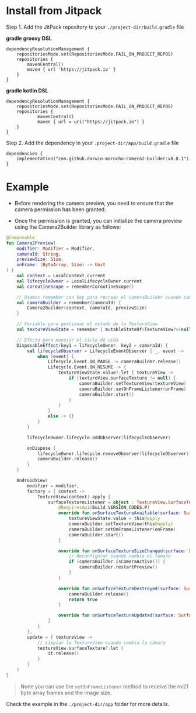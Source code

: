 # Install from Jitpack

Step 1. Add the JitPack repository to your `./project-dir/build.gradle` file

**gradle groovy DSL**
```grovy
dependencyResolutionManagement {
	repositoriesMode.set(RepositoriesMode.FAIL_ON_PROJECT_REPOS)
	repositories {
		mavenCentral()
		maven { url 'https://jitpack.io' }
	}
}
```


**gradle kotlin DSL**
```grovy Kotlin
dependencyResolutionManagement {
	repositoriesMode.set(RepositoriesMode.FAIL_ON_PROJECT_REPOS)
	repositories {
			mavenCentral()
			maven { url = uri("https://jitpack.io") }
	}
}
```

Step 2. Add the dependency in your `.project-dir/app/build.gradle` file

```grovy
dependencies {
    implementation("com.github.darwin-morocho:camera2-builder:v0.0.1")
}
```


# Example
* Before rendering the camera preview, you need to ensure that the camera permission has been granted.


* Once the permission is granted, you can initialize the camera preview using the Camera2Builder library as follows:

```kotlin
@Composable
fun Camera2Preview(
    modifier: Modifier = Modifier,
    cameraId: String,
    previewSize: Size,
    onFrame: (ByteArray, Size) -> Unit
) {
    val context = LocalContext.current
    val lifecycleOwner = LocalLifecycleOwner.current
    val coroutineScope = rememberCoroutineScope()

    // Usamos remember con key para recrear el cameraBuilder cuando cambia la cámara
    val cameraBuilder = remember(cameraId) {
        Camera2Builder(context, cameraId, previewSize)
    }

    // Variable para gestionar el estado de la TextureView
    val textureViewState = remember { mutableStateOf<TextureView?>(null) }

    // Efecto para manejar el ciclo de vida
    DisposableEffect(key1 = lifecycleOwner, key2 = cameraId) {
        val lifecycleObserver = LifecycleEventObserver { _, event ->
            when (event) {
                Lifecycle.Event.ON_PAUSE -> cameraBuilder.release()
                Lifecycle.Event.ON_RESUME -> {
                    textureViewState.value?.let { textureView ->
                        if (textureView.surfaceTexture != null) {
                            cameraBuilder.setTextureView(textureView)
                            cameraBuilder.setOnFrameListener(onFrame)
                            cameraBuilder.start()
                        }
                    }
                }
                else -> {}
            }
        }

        lifecycleOwner.lifecycle.addObserver(lifecycleObserver)

        onDispose {
            lifecycleOwner.lifecycle.removeObserver(lifecycleObserver)
            cameraBuilder.release()
        }
    }

    AndroidView(
        modifier = modifier,
        factory = { context ->
            TextureView(context).apply {
                surfaceTextureListener = object : TextureView.SurfaceTextureListener {
                    @RequiresApi(Build.VERSION_CODES.P)
                    override fun onSurfaceTextureAvailable(surface: SurfaceTexture, width: Int, height: Int) {
                        textureViewState.value = this@apply
                        cameraBuilder.setTextureView(this@apply)
                        cameraBuilder.setOnFrameListener(onFrame)
                        cameraBuilder.start()
                    }

                    override fun onSurfaceTextureSizeChanged(surface: SurfaceTexture, width: Int, height: Int) {
                        // Reconfigurar cuando cambia el tamaño
                        if (cameraBuilder.isCameraActive()) {
                            cameraBuilder.restartPreview()
                        }
                    }

                    override fun onSurfaceTextureDestroyed(surface: SurfaceTexture): Boolean {
                        cameraBuilder.release()
                        return true
                    }

                    override fun onSurfaceTextureUpdated(surface: SurfaceTexture) {}
                }
            }
        },
        update = { textureView ->
            // Limpiar la TextureView cuando cambia la cámara
            textureView.surfaceTexture?.let {
                it.release()
            }
        }
    )
}
```

> None you can use the `setOnFrameListener` method to receive the nv21 byte array frames and the image size.

Check the example in the `./project-dir/app` folder for more details.